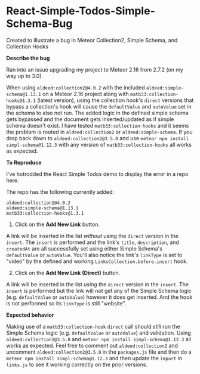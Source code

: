 # React-Simple-Todos-Simple-Schema-Bug
Created to illustrate a bug in Meteor Collection2, Simple Schema, and Collection Hooks

**Describe the bug**

Ran into an issue upgrading my project to Meteor 2.16 from 2.7.2 (on my way up to 3.0).

When using `aldeed:collection2@4.0.2` with the included `aldeed:simple-schema@1.13.1` on a Meteor 2.16 project along with `matb33:collection-hooks@1.3.1` (latest version), using the collection hook's `direct` versions that bypass a collection's hook will cause the `defaultValue` and `autoValue` set in the schema to also not run. The added logic in the defined simple schema gets bypassed and the document gets inserted/updated as if simple schema doesn't exist. I have tested `matb33:collection-hooks` and it seems the problem is rooted in `aldeed:collection2` or `aldeed:simple-schema`. If you drop back down to `aldeed:collection2@3.5.0` and use `meteor npm install simpl-schema@1.12.3` with any version of `matb33:collection-hooks` all works as expected.

**To Reproduce**

I've hotrodded the React Simple Todos demo to display the error in a repo here.

The repo has the following currently added:

```
aldeed:collection2@4.0.2
aldeed:simple-schema@1.13.1
matb33:collection-hooks@1.3.1
```


1. Click on the **Add New Link** button.

A link will be inserted in the list _without_ using the `direct` version in the `insert`. The `insert` is performed and the link's `title`, `description`, and `createdAt` are all successfully set using either Simple Schema's `defaultValue` or `autoValue`. You'll also notice the link's `linkType` is set to "video" by the defined and working `LinksCollection.before.insert` hook.

2. Click on the **Add New Link (Direct)** button.

A link will be inserted in the list _using_ the `direct` version in the `insert`. The `insert` is performed but the link will not get any of the Simple Schema logic (e.g. `defaultValue` or `autoValue`) however it does get inserted. And the hook is not performed so its `linkType` is still "website".

**Expected behavior**

Making use of a `matb33:collection-hook` `direct` call should _still_ run the Simple Schema logic (e.g. `defaultValue` or `autoValue`) and validation. Using `aldeed:collection2@3.5.0` and `meteor npm install simpl-schema@1.12.3` all works as expected. Feel free to comment out `aldeed:collection2` and uncomment `aldeed:collection2@3.5.0` in the `packages.js` file and then do a `meteor npm install simpl-schema@1.12.3` and then update the `import` in `links.js` to see it working correctly on the prior versions.

